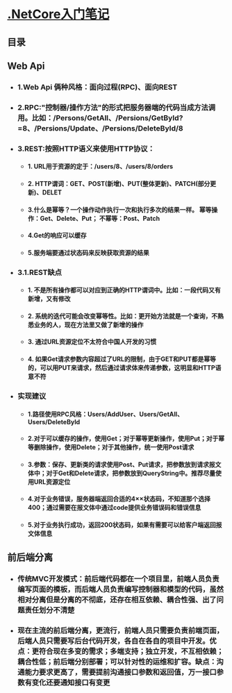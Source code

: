 # [.NetCore入门笔记](#.NetCore入门笔记)

## 目录

## Web Api

- ### 1.Web Api 俩种风格：面向过程(RPC)、面向REST

- ### 2.RPC:"控制器/操作方法"的形式把服务器端的代码当成方法调用。比如：/Persons/GetAll、/Persions/GetById?=8、/Persions/Update、/Persions/DeleteById/8

- ### 3.REST:按照HTTP语义来使用HTTP协议：

  - #### 1. URL用于资源的定于：/users/8、/users/8/orders

  - #### 2. HTTP谓词：GET、POST(新增)、PUT(整体更新)、PATCH(部分更新)、DELET

  - #### 3.什么是幂等？一个操作动作执行一次和执行多次的结果一样。 幂等操作：Get、Delete、Put； 不幂等：Post、Patch

  - #### 4.Get的响应可以缓存

  - #### 5.服务端要通过状态码来反映获取资源的结果

- ### 3.1.REST缺点

  - #### 1. 不是所有操作都可以对应到正确的HTTP谓词中。比如：一段代码又有新增，又有修改

  - #### 2. 系统的迭代可能会改变幂等性。比如：更开始方法就是一个查询，不熟悉业务的人，现在方法里又做了新增的操作

  - #### 3. 通过URL资源定位不太符合中国人开发的习惯

  - #### 4. 如果Get请求参数内容超过了URL的限制，由于GET和PUT都是幂等的，可以用PUT来请求，然后通过请求体来传递参数，这明显和HTTP语意不符

- ### 实现建议

  - #### 1.路径使用RPC风格：Users/AddUser、Users/GetAll、Users/DeleteById

  - #### 2.对于可以缓存的操作，使用Get；对于幂等更新操作，使用Put；对于幂等删除操作，使用Delete；对于其他操作，统一使用Post请求

  - #### 3.参数：保存、更新类的请求使用Post、Put请求，把参数放到请求报文体中；对于Get和Delete请求，把参数放到QueryString中。推荐尽量使用URL资源定位

  - #### 4.对于业务错误，服务器端返回合适的4××状态码，不知道那个选择400；通过需要在报文体中通过code提供业务错误码和错误信息

  - #### 5.对于业务执行成功，返回200状态码，如果有需要可以给客户端返回报文体信息

## 前后端分离

  - ### 传统MVC开发模式：前后端代码都在一个项目里，前端人员负责编写页面的模板，而后端人员负责编写控制器和模型的代码，虽然相对分离但是分离的不彻底，还存在相互依赖、耦合性强、出了问题责任划分不清楚

  - ### 现在主流的前后端分离，更流行，前端人员只需要负责前端页面，后端人员只需要写后台代码开发，各自在各自的项目中开发。优点：更符合现在多变的需求；多端支持；独立开发，不互相依赖；耦合性低；前后端分别部署；可以针对性的运维和扩容。缺点：沟通能力要求更高了，需要提前沟通接口参数和返回值，万一接口参数有变化还要通知接口有变更
